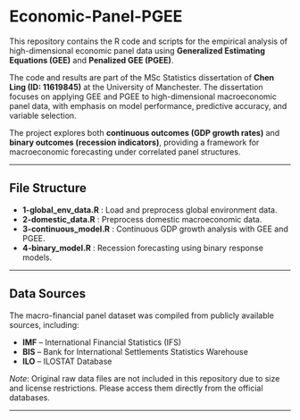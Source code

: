 # Economic-Panel-PGEE


This repository contains the R code and scripts for the empirical analysis of high-dimensional economic panel data using **Generalized Estimating Equations (GEE)** and **Penalized GEE (PGEE)**.  

The code and results are part of the MSc Statistics dissertation of **Chen Ling (ID: 11619845)** at the University of Manchester. The dissertation focuses on applying GEE and PGEE to high-dimensional macroeconomic panel data, with emphasis on model performance, predictive accuracy, and variable selection.

The project explores both **continuous outcomes (GDP growth rates)** and **binary outcomes (recession indicators)**, providing a framework for macroeconomic forecasting under correlated panel structures.

---

## File Structure

- **1-global_env_data.R** : Load and preprocess global environment data.  
- **2-domestic_data.R** : Preprocess domestic macroeconomic data.  
- **3-continuous_model.R** : Continuous GDP growth analysis with GEE and PGEE.  
- **4-binary_model.R** : Recession forecasting using binary response models.  

---

## Data Sources

The macro-financial panel dataset was compiled from publicly available sources, including:  
- **IMF** – International Financial Statistics (IFS)  
- **BIS** – Bank for International Settlements Statistics Warehouse  
- **ILO** – ILOSTAT Database  

 *Note*: Original raw data files are not included in this repository due to size and license restrictions. Please access them directly from the official databases.

---

